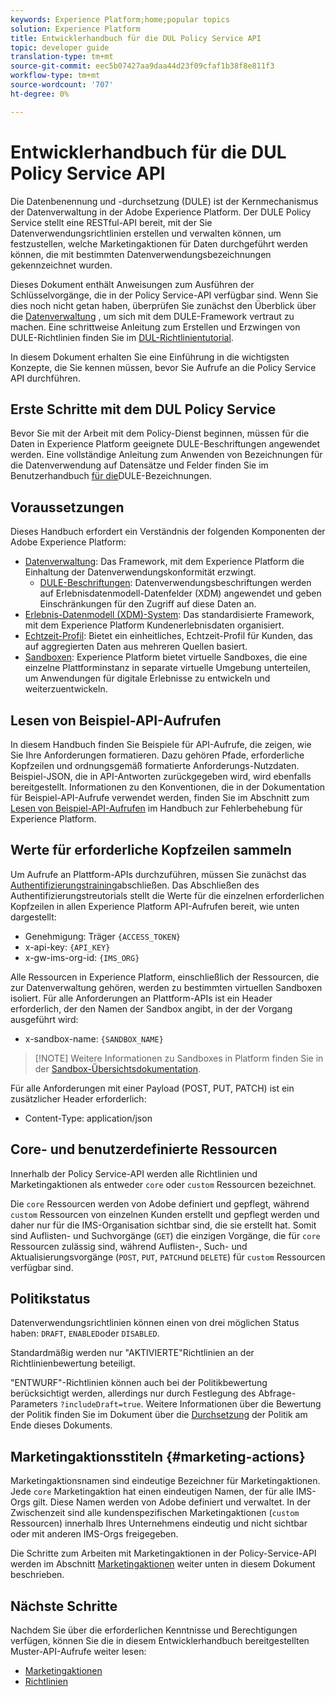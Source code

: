 ```yaml
---
keywords: Experience Platform;home;popular topics
solution: Experience Platform
title: Entwicklerhandbuch für die DUL Policy Service API
topic: developer guide
translation-type: tm+mt
source-git-commit: eec5b07427aa9daa44d23f09cfaf1b38f8e811f3
workflow-type: tm+mt
source-wordcount: '707'
ht-degree: 0%

---
```



# Entwicklerhandbuch für die DUL Policy Service API

Die Datenbenennung und -durchsetzung (DULE) ist der Kernmechanismus der Datenverwaltung in der Adobe Experience Platform. Der DULE Policy Service stellt eine RESTful-API bereit, mit der Sie Datenverwendungsrichtlinien erstellen und verwalten können, um festzustellen, welche Marketingaktionen für Daten durchgeführt werden können, die mit bestimmten Datenverwendungsbezeichnungen gekennzeichnet wurden.

Dieses Dokument enthält Anweisungen zum Ausführen der Schlüsselvorgänge, die in der Policy Service-API verfügbar sind. Wenn Sie dies noch nicht getan haben, überprüfen Sie zunächst den Überblick über die [Datenverwaltung](../home.md) , um sich mit dem DULE-Framework vertraut zu machen. Eine schrittweise Anleitung zum Erstellen und Erzwingen von DULE-Richtlinien finden Sie im [DUL-Richtlinientutorial](../policies/create.md).

In diesem Dokument erhalten Sie eine Einführung in die wichtigsten Konzepte, die Sie kennen müssen, bevor Sie Aufrufe an die Policy Service API durchführen.

## Erste Schritte mit dem DUL Policy Service

Bevor Sie mit der Arbeit mit dem Policy-Dienst beginnen, müssen für die Daten in Experience Platform geeignete DULE-Beschriftungen angewendet werden. Eine vollständige Anleitung zum Anwenden von Bezeichnungen für die Datenverwendung auf Datensätze und Felder finden Sie im Benutzerhandbuch [für die](../labels/user-guide.md)DULE-Bezeichnungen.

## Voraussetzungen

Dieses Handbuch erfordert ein Verständnis der folgenden Komponenten der Adobe Experience Platform:

* [Datenverwaltung](../home.md): Das Framework, mit dem Experience Platform die Einhaltung der Datenverwendungskonformität erzwingt.
   * [DULE-Beschriftungen](../labels/overview.md): Datenverwendungsbeschriftungen werden auf Erlebnisdatenmodell-Datenfelder (XDM) angewendet und geben Einschränkungen für den Zugriff auf diese Daten an.
* [Erlebnis-Datenmodell (XDM)-System](../../xdm/home.md): Das standardisierte Framework, mit dem Experience Platform Kundenerlebnisdaten organisiert.
* [Echtzeit-Profil](../../profile/home.md): Bietet ein einheitliches, Echtzeit-Profil für Kunden, das auf aggregierten Daten aus mehreren Quellen basiert.
* [Sandboxen](../../sandboxes/home.md): Experience Platform bietet virtuelle Sandboxes, die eine einzelne Plattforminstanz in separate virtuelle Umgebung unterteilen, um Anwendungen für digitale Erlebnisse zu entwickeln und weiterzuentwickeln.

## Lesen von Beispiel-API-Aufrufen

In diesem Handbuch finden Sie Beispiele für API-Aufrufe, die zeigen, wie Sie Ihre Anforderungen formatieren. Dazu gehören Pfade, erforderliche Kopfzeilen und ordnungsgemäß formatierte Anforderungs-Nutzdaten. Beispiel-JSON, die in API-Antworten zurückgegeben wird, wird ebenfalls bereitgestellt. Informationen zu den Konventionen, die in der Dokumentation für Beispiel-API-Aufrufe verwendet werden, finden Sie im Abschnitt zum [Lesen von Beispiel-API-Aufrufen](../../landing/troubleshooting.md#how-do-i-format-an-api-request) im Handbuch zur Fehlerbehebung für Experience Platform.

## Werte für erforderliche Kopfzeilen sammeln

Um Aufrufe an Plattform-APIs durchzuführen, müssen Sie zunächst das [Authentifizierungstraining](../../tutorials/authentication.md)abschließen. Das Abschließen des Authentifizierungstreutorials stellt die Werte für die einzelnen erforderlichen Kopfzeilen in allen Experience Platform API-Aufrufen bereit, wie unten dargestellt:

* Genehmigung: Träger `{ACCESS_TOKEN}`
* x-api-key: `{API_KEY}`
* x-gw-ims-org-id: `{IMS_ORG}`

Alle Ressourcen in Experience Platform, einschließlich der Ressourcen, die zur Datenverwaltung gehören, werden zu bestimmten virtuellen Sandboxen isoliert. Für alle Anforderungen an Plattform-APIs ist ein Header erforderlich, der den Namen der Sandbox angibt, in der der Vorgang ausgeführt wird:

* x-sandbox-name: `{SANDBOX_NAME}`

>[!NOTE] Weitere Informationen zu Sandboxes in Platform finden Sie in der [Sandbox-Übersichtsdokumentation](../../sandboxes/home.md).

Für alle Anforderungen mit einer Payload (POST, PUT, PATCH) ist ein zusätzlicher Header erforderlich:

* Content-Type: application/json

## Core- und benutzerdefinierte Ressourcen

Innerhalb der Policy Service-API werden alle Richtlinien und Marketingaktionen als entweder `core` oder `custom` Ressourcen bezeichnet.

Die `core` Ressourcen werden von Adobe definiert und gepflegt, während `custom` Ressourcen von einzelnen Kunden erstellt und gepflegt werden und daher nur für die IMS-Organisation sichtbar sind, die sie erstellt hat. Somit sind Auflisten- und Suchvorgänge (`GET`) die einzigen Vorgänge, die für `core` Ressourcen zulässig sind, während Auflisten-, Such- und Aktualisierungsvorgänge (`POST`, `PUT`, `PATCH`und `DELETE`) für `custom` Ressourcen verfügbar sind.

## Politikstatus

Datenverwendungsrichtlinien können einen von drei möglichen Status haben: `DRAFT`, `ENABLED`oder `DISABLED`.

Standardmäßig werden nur &quot;AKTIVIERTE&quot;Richtlinien an der Richtlinienbewertung beteiligt.

&quot;ENTWURF&quot;-Richtlinien können auch bei der Politikbewertung berücksichtigt werden, allerdings nur durch Festlegung des Abfrage-Parameters `?includeDraft=true`. Weitere Informationen über die Bewertung der Politik finden Sie im Dokument über die [Durchsetzung](../enforcement/overview.md) der Politik am Ende dieses Dokuments.

## Marketingaktionsstiteln {#marketing-actions}

Marketingaktionsnamen sind eindeutige Bezeichner für Marketingaktionen. Jede `core` Marketingaktion hat einen eindeutigen Namen, der für alle IMS-Orgs gilt. Diese Namen werden von Adobe definiert und verwaltet. In der Zwischenzeit sind alle kundenspezifischen Marketingaktionen (`custom` Ressourcen) innerhalb Ihres Unternehmens eindeutig und nicht sichtbar oder mit anderen IMS-Orgs freigegeben.

Die Schritte zum Arbeiten mit Marketingaktionen in der Policy-Service-API werden im Abschnitt [Marketingaktionen](#marketing-actions) weiter unten in diesem Dokument beschrieben.

## Nächste Schritte

Nachdem Sie über die erforderlichen Kenntnisse und Berechtigungen verfügen, können Sie die in diesem Entwicklerhandbuch bereitgestellten Muster-API-Aufrufe weiter lesen:

* [Marketingaktionen](marketing-actions.md)
* [Richtlinien](policies.md)
